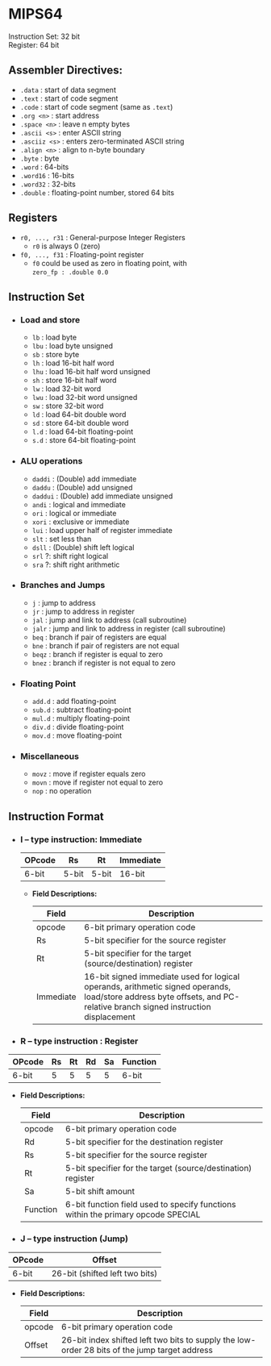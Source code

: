 # MIPS64

Instruction Set: 32 bit  
Register: 64 bit

## Assembler Directives:

- `.data` : start of data segment
- `.text` : start of code segment
- `.code` : start of code segment (same as `.text`)
- `.org <n>` : start address
- `.space <n>` : leave n empty bytes
- `.ascii <s>` : enter ASCII string
- `.asciiz <s>` : enters zero-terminated ASCII string
- `.align <n>` : align to n-byte boundary
- `.byte` : byte
- `.word` : 64-bits
- `.word16` : 16-bits
- `.word32` : 32-bits
- `.double` : floating-point number, stored 64 bits

## Registers
- `r0, ..., r31` : General-purpose Integer Registers
  - `r0` is always 0 (zero)
- `f0, ..., f31` : Floating-point register
  - `f0` could be used as zero in floating point, with  
  `zero_fp : .double 0.0` 


## Instruction Set

- ### Load and store

  - `lb` : load byte
  - `lbu` : load byte unsigned
  - `sb` : store byte
  - `lh` : load 16-bit half word
  - `lhu` : load 16-bit half word unsigned
  - `sh` : store 16-bit half word
  - `lw` : load 32-bit word
  - `lwu` : load 32-bit word unsigned
  - `sw` : store 32-bit word
  - `ld` : load 64-bit double word
  - `sd` : store 64-bit double word
  - `l.d` : load 64-bit floating-point
  - `s.d` : store 64-bit floating-point

- ### ALU operations

  - `daddi` : (Double) add immediate
  - `daddu` : (Double) add unsigned
  - `daddui` : (Double) add immediate unsigned
  - `andi` : logical and immediate
  - `ori` : logical or immediate
  - `xori` : exclusive or immediate
  - `lui` : load upper half of register immediate
  - `slt` : set less than
  - `dsll` : (Double) shift left logical
  - `srl` ?: shift right logical
  - `sra` ?: shift right arithmetic


- ### Branches and Jumps

  - `j` : jump to address
  - `jr` : jump to address in register
  - `jal` : jump and link to address (call subroutine)
  - `jalr` : jump and link to address in register (call subroutine)
  - `beq` : branch if pair of registers are equal
  - `bne` : branch if pair of registers are not equal
  - `beqz` : branch if register is equal to zero
  - `bnez` : branch if register is not equal to zero

- ### Floating Point

  - `add.d` : add floating-point
  - `sub.d` : subtract floating-point
  - `mul.d` : multiply floating-point
  - `div.d` : divide floating-point
  - `mov.d` : move floating-point

- ### Miscellaneous
  - `movz` : move if register equals zero
  - `movn` : move if register not equal to zero
  - `nop` : no operation

## Instruction Format

- ### I – type instruction: Immediate

  | OPcode | Rs    | Rt    | Immediate |
  | ------ | ----- | ----- | --------- |
  | 6-bit  | 5-bit | 5-bit | 16-bit    |

  - **Field Descriptions:**

    | Field     | Description                                                                                                                                                            |
    | --------- | ---------------------------------------------------------------------------------------------------------------------------------------------------------------------- |
    | opcode    | 6-bit primary operation code                                                                                                                                           |
    | Rs        | 5-bit specifier for the source register                                                                                                                                |
    | Rt        | 5-bit specifier for the target (source/destination) register                                                                                                           |
    | Immediate | 16-bit signed immediate used for logical operands, arithmetic signed operands, load/store address byte offsets, and PC-relative branch signed instruction displacement |

- ### R – type instruction : Register

| OPcode | Rs  | Rt  | Rd  | Sa  | Function |
| ------ | --- | --- | --- | --- | -------- |
| 6-bit  | 5   | 5   | 5   | 5   | 6-bit    |

- **Field Descriptions:**

  | Field    | Description                                                                      |
  | -------- | -------------------------------------------------------------------------------- |
  | opcode   | 6-bit primary operation code                                                     |
  | Rd       | 5-bit specifier for the destination register                                     |
  | Rs       | 5-bit specifier for the source register                                          |
  | Rt       | 5-bit specifier for the target (source/destination) register                     |
  | Sa       | 5-bit shift amount                                                               |
  | Function | 6-bit function field used to specify functions within the primary opcode SPECIAL |

- ### J – type instruction (Jump)

| OPcode | Offset                         |
| ------ | ------------------------------ |
| 6-bit  | 26-bit (shifted left two bits) |

- **Field Descriptions:**

  | Field  | Description                                                                                   |
  | ------ | --------------------------------------------------------------------------------------------- |
  | opcode | 6-bit primary operation code                                                                  |
  | Offset | 26-bit index shifted left two bits to supply the low-order 28 bits of the jump target address |

